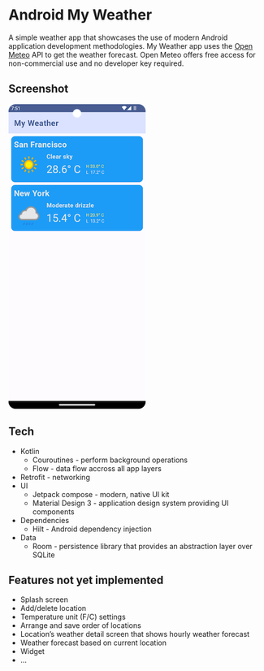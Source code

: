 # Android My Weather
A simple weather app that showcases the use of modern Android application development methodologies. My Weather app uses the [Open Meteo](https://open-meteo.com/) API to get the weather forecast. Open Meteo offers free access for non-commercial use and no developer key required.

## Screenshot
![Screenshot1](/screenshots/Screenshot1.png)

## Tech
* Kotlin
  - Couroutines - perform background operations
  - Flow - data flow accross all app layers
* Retrofit - networking
* UI
  - Jetpack compose - modern, native UI kit
  - Material Design 3 - application design system providing UI components
* Dependencies
  - Hilt - Android dependency injection
* Data
  - Room - persistence library that provides an abstraction layer over SQLite

## Features not yet implemented
* Splash screen 
* Add/delete location
* Temperature unit (F/C) settings
* Arrange and save order of locations
* Location’s weather detail screen that shows hourly weather forecast
* Weather forecast based on current location
* Widget
* ...
